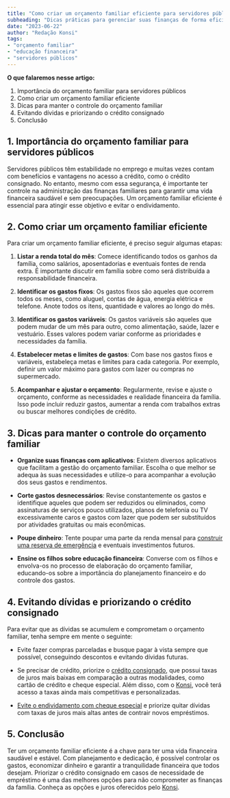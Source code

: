 ```yaml
---
title: "Como criar um orçamento familiar eficiente para servidores públicos"
subheading: "Dicas práticas para gerenciar suas finanças de forma eficiente e garantir estabilidade financeira para você e sua família"
date: "2023-06-22"
author: "Redação Konsi"
tags:
- "orçamento familiar"
- "educação financeira"
- "servidores públicos"
---
```


**O que falaremos nesse artigo:**

1. Importância do orçamento familiar para servidores públicos
2. Como criar um orçamento familiar eficiente
3. Dicas para manter o controle do orçamento familiar
4. Evitando dívidas e priorizando o crédito consignado
5. Conclusão

## 1. Importância do orçamento familiar para servidores públicos

Servidores públicos têm estabilidade no emprego e muitas vezes contam com benefícios e vantagens no acesso a crédito, como o crédito consignado. No entanto, mesmo com essa segurança, é importante ter controle na administração das finanças familiares para garantir uma vida financeira saudável e sem preocupações. Um orçamento familiar eficiente é essencial para atingir esse objetivo e evitar o endividamento.

## 2. Como criar um orçamento familiar eficiente

Para criar um orçamento familiar eficiente, é preciso seguir algumas etapas:

1. **Listar a renda total do mês**: Comece identificando todos os ganhos da família, como salários, aposentadorias e eventuais fontes de renda extra. É importante discutir em família sobre como será distribuída a responsabilidade financeira.

2. **Identificar os gastos fixos**: Os gastos fixos são aqueles que ocorrem todos os meses, como aluguel, contas de água, energia elétrica e telefone. Anote todos os itens, quantidade e valores ao longo do mês.

3. **Identificar os gastos variáveis**: Os gastos variáveis são aqueles que podem mudar de um mês para outro, como alimentação, saúde, lazer e vestuário. Esses valores podem variar conforme as prioridades e necessidades da família.

4. **Estabelecer metas e limites de gastos**: Com base nos gastos fixos e variáveis, estabeleça metas e limites para cada categoria. Por exemplo, definir um valor máximo para gastos com lazer ou compras no supermercado.

5. **Acompanhar e ajustar o orçamento**: Regularmente, revise e ajuste o orçamento, conforme as necessidades e realidade financeira da família. Isso pode incluir reduzir gastos, aumentar a renda com trabalhos extras ou buscar melhores condições de crédito.

## 3. Dicas para manter o controle do orçamento familiar

- **Organize suas finanças com aplicativos**: Existem diversos aplicativos que facilitam a gestão do orçamento familiar. Escolha o que melhor se adequa às suas necessidades e utilize-o para acompanhar a evolução dos seus gastos e rendimentos.

- **Corte gastos desnecessários**: Revise constantemente os gastos e identifique aqueles que podem ser reduzidos ou eliminados, como assinaturas de serviços pouco utilizados, planos de telefonia ou TV excessivamente caros e gastos com lazer que podem ser substituídos por atividades gratuitas ou mais econômicas.

- **Poupe dinheiro**: Tente poupar uma parte da renda mensal para [construir uma reserva de emergência](/a-importncia-da-reserva-de-emergncia-e-como-constru-la-com-inteligncia-financeira.md) e eventuais investimentos futuros.

- **Ensine os filhos sobre educação financeira**: Converse com os filhos e envolva-os no processo de elaboração do orçamento familiar, educando-os sobre a importância do planejamento financeiro e do controle dos gastos.

## 4. Evitando dívidas e priorizando o crédito consignado

Para evitar que as dívidas se acumulem e comprometam o orçamento familiar, tenha sempre em mente o seguinte:

- Evite fazer compras parceladas e busque pagar à vista sempre que possível, conseguindo descontos e evitando dívidas futuras.

- Se precisar de crédito, priorize o [crédito consignado](/5-motivos-para-escolher-o-credito-consignado-publico.md), que possui taxas de juros mais baixas em comparação a outras modalidades, como cartão de crédito e cheque especial. Além disso, com o [Konsi](https://konsi.com.br), você terá acesso a taxas ainda mais competitivas e personalizadas.

- [Evite o endividamento com cheque especial](/como-sair-do-cheque-especial-como-servidor-pblico-estratgias-eficientes.md) e priorize quitar dívidas com taxas de juros mais altas antes de contrair novos empréstimos.

## 5. Conclusão

Ter um orçamento familiar eficiente é a chave para ter uma vida financeira saudável e estável. Com planejamento e dedicação, é possível controlar os gastos, economizar dinheiro e garantir a tranquilidade financeira que todos desejam. Priorizar o crédito consignado em casos de necessidade de empréstimo é uma das melhores opções para não comprometer as finanças da família. Conheça as opções e juros oferecidos pelo [Konsi](https://konsi.com.br).